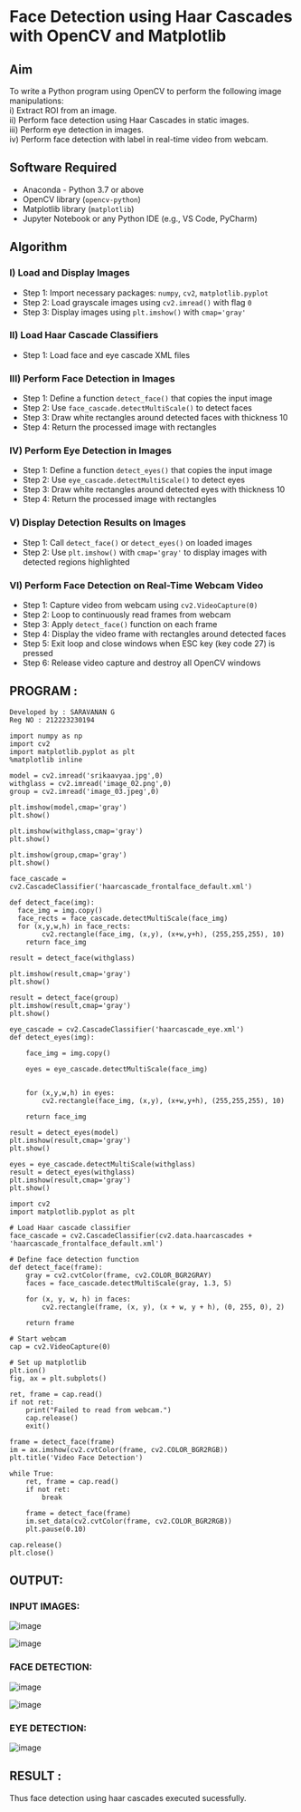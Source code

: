 # Face Detection using Haar Cascades with OpenCV and Matplotlib

## Aim

To write a Python program using OpenCV to perform the following image manipulations:  
i) Extract ROI from an image.  
ii) Perform face detection using Haar Cascades in static images.  
iii) Perform eye detection in images.  
iv) Perform face detection with label in real-time video from webcam.

## Software Required

- Anaconda - Python 3.7 or above  
- OpenCV library (`opencv-python`)  
- Matplotlib library (`matplotlib`)  
- Jupyter Notebook or any Python IDE (e.g., VS Code, PyCharm)

## Algorithm

### I) Load and Display Images

- Step 1: Import necessary packages: `numpy`, `cv2`, `matplotlib.pyplot`  
- Step 2: Load grayscale images using `cv2.imread()` with flag `0`  
- Step 3: Display images using `plt.imshow()` with `cmap='gray'`

### II) Load Haar Cascade Classifiers

- Step 1: Load face and eye cascade XML files 
### III) Perform Face Detection in Images

- Step 1: Define a function `detect_face()` that copies the input image  
- Step 2: Use `face_cascade.detectMultiScale()` to detect faces  
- Step 3: Draw white rectangles around detected faces with thickness 10  
- Step 4: Return the processed image with rectangles  

### IV) Perform Eye Detection in Images

- Step 1: Define a function `detect_eyes()` that copies the input image  
- Step 2: Use `eye_cascade.detectMultiScale()` to detect eyes  
- Step 3: Draw white rectangles around detected eyes with thickness 10  
- Step 4: Return the processed image with rectangles  

### V) Display Detection Results on Images

- Step 1: Call `detect_face()` or `detect_eyes()` on loaded images  
- Step 2: Use `plt.imshow()` with `cmap='gray'` to display images with detected regions highlighted  

### VI) Perform Face Detection on Real-Time Webcam Video

- Step 1: Capture video from webcam using `cv2.VideoCapture(0)`  
- Step 2: Loop to continuously read frames from webcam  
- Step 3: Apply `detect_face()` function on each frame  
- Step 4: Display the video frame with rectangles around detected faces  
- Step 5: Exit loop and close windows when ESC key (key code 27) is pressed  
- Step 6: Release video capture and destroy all OpenCV windows

## PROGRAM :

```
Developed by : SARAVANAN G
Reg NO : 212223230194
```
```
import numpy as np
import cv2 
import matplotlib.pyplot as plt
%matplotlib inline
```
```
model = cv2.imread('srikaavyaa.jpg',0)
withglass = cv2.imread('image_02.png',0)
group = cv2.imread('image_03.jpeg',0)
```
```
plt.imshow(model,cmap='gray')
plt.show()
```
```
plt.imshow(withglass,cmap='gray')
plt.show()
```
```
plt.imshow(group,cmap='gray')
plt.show()
```
```
face_cascade = cv2.CascadeClassifier('haarcascade_frontalface_default.xml')
```
```
def detect_face(img):
  face_img = img.copy()
  face_rects = face_cascade.detectMultiScale(face_img)   
  for (x,y,w,h) in face_rects: 
        cv2.rectangle(face_img, (x,y), (x+w,y+h), (255,255,255), 10) 
    return face_img
```
```
result = detect_face(withglass)
```
```
plt.imshow(result,cmap='gray')
plt.show()
```
```
result = detect_face(group)
plt.imshow(result,cmap='gray')
plt.show()
```
```
eye_cascade = cv2.CascadeClassifier('haarcascade_eye.xml')
def detect_eyes(img):
    
    face_img = img.copy()
  
    eyes = eye_cascade.detectMultiScale(face_img) 
    
    
    for (x,y,w,h) in eyes: 
        cv2.rectangle(face_img, (x,y), (x+w,y+h), (255,255,255), 10) 
        
    return face_img
```
```
result = detect_eyes(model)
plt.imshow(result,cmap='gray')
plt.show()
```
```
eyes = eye_cascade.detectMultiScale(withglass) 
result = detect_eyes(withglass)
plt.imshow(result,cmap='gray')
plt.show()
```
```
import cv2
import matplotlib.pyplot as plt

# Load Haar cascade classifier
face_cascade = cv2.CascadeClassifier(cv2.data.haarcascades + 'haarcascade_frontalface_default.xml')

# Define face detection function
def detect_face(frame):
    gray = cv2.cvtColor(frame, cv2.COLOR_BGR2GRAY)
    faces = face_cascade.detectMultiScale(gray, 1.3, 5)

    for (x, y, w, h) in faces:
        cv2.rectangle(frame, (x, y), (x + w, y + h), (0, 255, 0), 2)

    return frame

# Start webcam
cap = cv2.VideoCapture(0)

# Set up matplotlib
plt.ion()
fig, ax = plt.subplots()

ret, frame = cap.read()
if not ret:
    print("Failed to read from webcam.")
    cap.release()
    exit()

frame = detect_face(frame)
im = ax.imshow(cv2.cvtColor(frame, cv2.COLOR_BGR2RGB))
plt.title('Video Face Detection')

while True:
    ret, frame = cap.read()
    if not ret:
        break

    frame = detect_face(frame)
    im.set_data(cv2.cvtColor(frame, cv2.COLOR_BGR2RGB))
    plt.pause(0.10)

cap.release()
plt.close()

```

## OUTPUT:
### INPUT IMAGES:

![image](https://github.com/user-attachments/assets/96ea5690-5a57-4863-8f08-44c9474af7c7)

![image](https://github.com/user-attachments/assets/78da36d8-10c0-4668-bf99-92bfb0f7e427)

### FACE DETECTION:
![image](https://github.com/user-attachments/assets/d84ff4f4-87fc-4f31-a989-2198358a640f)

![image](https://github.com/user-attachments/assets/b77389cc-f4f5-4f26-a151-6324551b184a)

### EYE DETECTION:

![image](https://github.com/user-attachments/assets/2cde8f7e-4de8-41c2-98e8-9f567f302352)

## RESULT :
Thus face detection using haar cascades executed sucessfully.
  
